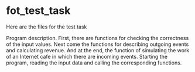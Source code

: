 # fot_test_task
Here are the files for the test task


Program description.
First, there are functions for checking the correctness of the input values.
Next come the functions for describing outgoing events and calculating revenue. 
And at the end, the function of simulating the work of an Internet cafe in which there are incoming events.
Starting the program, reading the input data and calling the corresponding functions.
